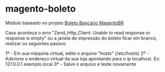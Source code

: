 magento-boleto
==============

Módulo baseado no projeto [Boleto Bancário MagentoBR](http://www.boleto.magentobr.com/)

Caso aconteça o erro "Zend_Http_Client: Unable to read response or response is empty"
ou a janela de impressão do boleto ficar em branco, realizar os seguintes passos:

1º - Em sua máquina virtual, edite o arquivo "hosts" (/etc/hosts)
2º - Adicione o endereço virtual da sua loja apontando para o ip localhost. Ex: 127.0.0.1  exemplo.local
3º - Salve o arquivo e teste novamente
